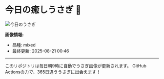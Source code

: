 # 今日の癒しうさぎ 🐰

![今日のうさぎ](https://firebasestorage.googleapis.com/v0/b/rabbitdb-9370d.appspot.com/o/rabbits%2F02ec7e72?alt=media&token=1ac1e949-7894-4c17-95c5-e30555e66341)

**画像情報:**
- 品種: mixed
- 最終更新: 2025-08-21 00:46

---

このリポジトリは毎日朝9時に自動でうさぎ画像が更新されます。
GitHub Actionsの力で、365日違ううさぎに出会えます！
